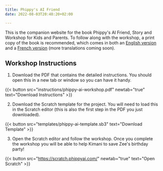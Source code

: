 ```yaml
---
title: Phippy's AI Friend
date: 2022-08-03T20:48:20+02:00

---
```


This is the companion website for the book Phippy's AI Friend, Story and Workshop for Kids and Parents. To follow along with the workshop, a print copy of the book is recommended, which comes in both an [English version](https://www.amazon.com/Phippys-AI-Friend-Workshop-Parents/dp/B0CWYF8JT6) and a [French version](https://www.amazon.fr/Une-Intelligence-Artificielle-pour-Phippy/dp/1963994000) (more translations coming soon).

## Workshop Instructions

1. Download the PDF that contains the detailed instructions. You should open this in a new tab or window so you can have it handy.

{{< button src="instructions/phippy-ai-workshop.pdf" newtab="true" text="Download Instructions" >}}

2. Download the Scratch template for the project. You will need to load this in the Scratch editor (this is also the first step in the PDF you just downloaded).

{{< button src="templates/phippy-ai-template.sb3" text="Download Template" >}}

3. Open the Scratch editor and follow the workshop. Once you complete the workshop you will be able to help Kimani to save Zee's birthday party!

{{< button src="https://scratch.phippyai.com/" newtab="true" text="Open Scratch" >}}
